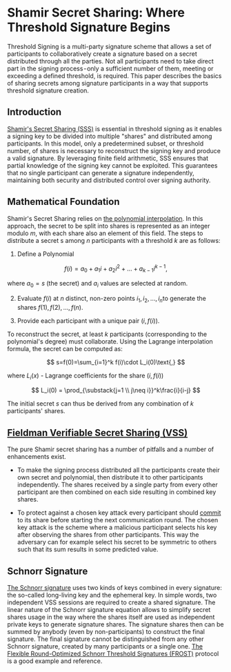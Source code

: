 # Shamir Secret Sharing: Where Threshold Signature Begins

Threshold Signing is a multi-party signature scheme that allows a set of participants to collaboratively create a signature based on a secret distributed through all the parties. Not all participants need to take direct part in the signing process - only a sufficient number of them, meeting or exceeding a defined threshold, is required. This paper describes the basics of sharing secrets among signature participants in a way that supports threshold signature creation.

## Introduction

[Shamir's Secret Sharing (SSS)](https://en.wikipedia.org/wiki/Shamir%27s_secret_sharing) is essential in threshold signing as it enables a signing key to be divided into multiple "shares" and distributed among participants. In this model, only a predetermined subset, or threshold number, of shares is necessary to reconstruct the signing key and produce a valid signature. By leveraging finite field arithmetic, SSS ensures that partial knowledge of the signing key cannot be exploited. This guarantees that no single participant can generate a signature independently, maintaining both security and distributed control over signing authority.

## Mathematical Foundation

Shamir's Secret Sharing relies on [the polynomial interpolation](https://en.wikipedia.org/wiki/Polynomial_interpolation). In this approach, the secret to be split into shares is represented as an integer modulo $m$, with each share also an element of this field.
The steps to distribute a secret s among $n$ participants with a threshold $k$ are as follows:

1. Define a Polynomial

$$
f(i)=a_0​+a_1​i+a_2i^2+\ldots+a_{k−1}​i^{k−1}\text{,}
$$

where $a_0=s$ (the secret) and $a_i$​ values are selected at random.

2. Evaluate $f(i)$ at $n$ distinct, non-zero points $i_1, i_2, \ldots, i_n$​ to generate the shares $f(1), f(2), \ldots, f(n)$.

3. Provide each participant with a unique pair $(i, f(i))$.

To reconstruct the secret, at least $k$ participants (corresponding to the polynomial's degree) must collaborate. Using the Lagrange interpolation formula, the secret can be computed as:

$$
s=f(0)=\sum_{i=1}^k f(i)\cdot L_i(0)\text{,}
$$

where $L_i(x)$ - Lagrange coefficients for the share $(i, f(i))$

$$
L_i​(0) = \prod_{\substack{j=1 \\ j\neq i}}^k\frac{i}{i-j}
$$

The initial secret $s$ can thus be derived from any combination of $k$ participants' shares.

## [Fieldman Verifiable Secret Sharing (VSS)](https://en.wikipedia.org/wiki/Verifiable_secret_sharing)

The pure Shamir secret sharing has a number of pitfalls and a number of enhancements exist.

* To make the signing process distributed all the participants create their own secret and polynomial, then distribute it to other participants independently. The shares received by a single party from every other participant are then combined on each side resulting in combined key shares.

* To protect against a chosen key attack every participant should [commit](https://en.wikipedia.org/wiki/Commitment_scheme) to its share before starting the next communication round. The chosen key attack is the scheme where a malicious participant selects his key after observing the shares from other participants. This way the adversary can for example select his secret to be symmetric to others such that its sum results in some predicted value.

## Schnorr Signature

[The Schnorr signature](https://medium.com/coinmonks/the-bitcoin-schnorr-signature-in-a-nutshell-c0c28cc79179) uses two kinds of keys combined in every signature: the so-called long-living key and the ephemeral key. In simple words, two independent VSS sessions are required to create a shared signature.
The linear nature of the Schnorr signature equation allows to simplify secret shares usage in the way where the shares itself are used as independent private keys to generate signature shares. The signature shares then can be summed by anybody (even by non-participants) to construct the final signature. The final signature cannot be distinguished from any other Schnorr signature, created by many participants or a single one.
[The Flexible Round-Optimized Schnorr Threshold Signatures (FROST)](https://eprint.iacr.org/2020/852.pdf) protocol is a good example and reference.
